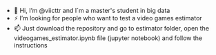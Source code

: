 - 👋 Hi, I’m @viicttr and I´m a master's student in big data 
- ⚡ I’m looking for people who want to test a video games estimator 
- 📫 Just download the repository and go to estimator folder, open the videogames_estimator.ipynb file (jupyter notebook) and follow the instructions 

<!---
viicttr/viicttr is a ✨ special ✨ repository because its `README.md` (this file) appears on your GitHub profile.
You can click the Preview link to take a look at your changes.
--->
